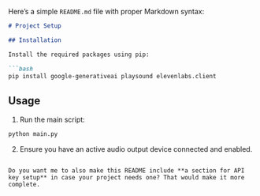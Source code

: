 Here’s a simple `README.md` file with proper Markdown syntax:

````markdown
# Project Setup

## Installation

Install the required packages using pip:

```bash
pip install google-generativeai playsound elevenlabs.client

````

## Usage

1. Run the main script:

```bash
python main.py
```

2. Ensure you have an active audio output device connected and enabled.

```

Do you want me to also make this README include **a section for API key setup** in case your project needs one? That would make it more complete.
```
